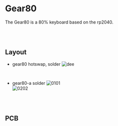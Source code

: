# Gear80<br/>
The Gear80 is a 80% keyboard based on the rp2040.


<br/><br/>



## Layout<br/>

- gear80 hotswap, solder
![dee](https://github.com/cosmosalad/Gear80/assets/45204109/f447c61a-c298-4e5d-935d-6f42d8ecb7f7)<br/>
<br/>

- gear80-a solder
![0101](https://github.com/cosmosalad/Gear80/assets/45204109/4aa2ccd3-c621-4c8d-a6e3-ac1d90d61ea2)<br/>
![0202](https://github.com/cosmosalad/Gear80/assets/45204109/b04dbee2-58ac-4b20-adb7-d69fd29ad774)<br/>

<br/><br/>



## PCB<br/>


<br/><br/>
